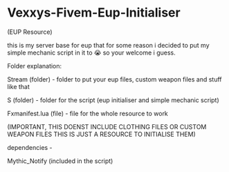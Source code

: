 # Vexxys-Fivem-Eup-Initialiser
 (EUP Resource)



this is my server base for eup that for some reason i decided to put my simple mechanic script in it to :sob: so your welcome i guess.




Folder explanation:


Stream (folder)  - folder to put your eup files, custom weapon files and stuff like that

S (folder)  -  folder for the script (eup initialiser and simple mechanic script)

Fxmanifest.lua (file)   - file for the whole resource to work



(IMPORTANT, THIS DOENST INCLUDE CLOTHING FILES OR CUSTOM WEAPON FILES THIS IS JUST A RESOURCE TO INITIALISE THEM)


dependencies -

Mythic_Notify (included in the script)
